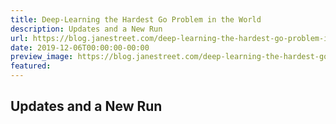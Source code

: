 ```yaml
---
title: Deep-Learning the Hardest Go Problem in the World
description: Updates and a New Run
url: https://blog.janestreet.com/deep-learning-the-hardest-go-problem-in-the-world/
date: 2019-12-06T00:00:00-00:00
preview_image: https://blog.janestreet.com/deep-learning-the-hardest-go-problem-in-the-world/goproblem.png
featured:
---
```


<h2>Updates and a New Run</h2>


